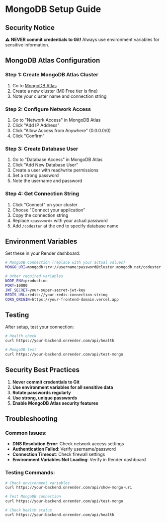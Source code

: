 # MongoDB Setup Guide

## Security Notice
⚠️ **NEVER commit credentials to Git!** Always use environment variables for sensitive information.

## MongoDB Atlas Configuration

### Step 1: Create MongoDB Atlas Cluster
1. Go to [MongoDB Atlas](https://cloud.mongodb.com/)
2. Create a new cluster (M0 Free tier is fine)
3. Note your cluster name and connection string

### Step 2: Configure Network Access
1. Go to "Network Access" in MongoDB Atlas
2. Click "Add IP Address"
3. Click "Allow Access from Anywhere" (0.0.0.0/0)
4. Click "Confirm"

### Step 3: Create Database User
1. Go to "Database Access" in MongoDB Atlas
2. Click "Add New Database User"
3. Create a user with read/write permissions
4. Set a strong password
5. Note the username and password

### Step 4: Get Connection String
1. Click "Connect" on your cluster
2. Choose "Connect your application"
3. Copy the connection string
4. Replace `<password>` with your actual password
5. Add `/codester` at the end to specify database name

## Environment Variables

Set these in your Render dashboard:

```bash
# MongoDB Connection (replace with your actual values)
MONGO_URI=mongodb+srv://username:password@cluster.mongodb.net/codester?retryWrites=true&w=majority

# Other required variables
NODE_ENV=production
PORT=10000
JWT_SECRET=your-super-secret-jwt-key
REDIS_URL=redis://your-redis-connection-string
CORS_ORIGIN=https://your-frontend-domain.vercel.app
```

## Testing

After setup, test your connection:

```bash
# Health check
curl https://your-backend.onrender.com/api/health

# MongoDB test
curl https://your-backend.onrender.com/api/test-mongo
```

## Security Best Practices

1. **Never commit credentials to Git**
2. **Use environment variables for all sensitive data**
3. **Rotate passwords regularly**
4. **Use strong, unique passwords**
5. **Enable MongoDB Atlas security features**

## Troubleshooting

### Common Issues:
- **DNS Resolution Error**: Check network access settings
- **Authentication Failed**: Verify username/password
- **Connection Timeout**: Check firewall settings
- **Environment Variables Not Loading**: Verify in Render dashboard

### Testing Commands:
```bash
# Check environment variables
curl https://your-backend.onrender.com/api/show-mongo-uri

# Test MongoDB connection
curl https://your-backend.onrender.com/api/test-mongo

# Check health status
curl https://your-backend.onrender.com/api/health
``` 